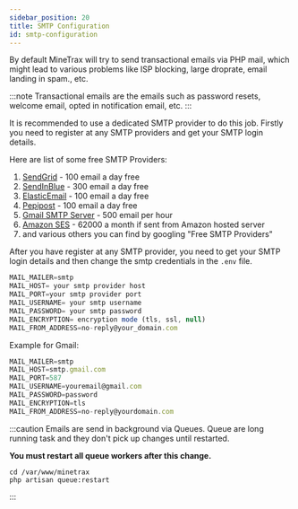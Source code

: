 ```yaml
---
sidebar_position: 20
title: SMTP Configuration
id: smtp-configuration
---
```


By default MineTrax will try to send transactional emails via PHP mail, which might lead to various problems like ISP blocking, large droprate, email landing in spam., etc.

:::note
Transactional emails are the emails such as password resets, welcome email, opted in notification email, etc.
:::

It is recommended to use a dedicated SMTP provider to do this job.
Firstly you need to register at any SMTP providers and get your SMTP login details.

Here are list of some free SMTP Providers:
1. [SendGrid](https://sendgrid.com/) - 100 email a day free
2. [SendInBlue](https://www.sendinblue.com/) - 300 email a day free
3. [ElasticEmail](https://elasticemail.com/) - 100 email a day free
4. [Pepipost](https://www.pepipost.com/) - 100 email a day free
5. [Gmail SMTP Server](https://kinsta.com/blog/gmail-smtp-server/) - 500 email per hour
6. [Amazon SES](https://aws.amazon.com/ses/) - 62000 a month if sent from Amazon hosted server
7. and various others you can find by googling "Free SMTP Providers"

After you have register at any SMTP provider, you need to get your SMTP login details and then change the smtp credentials in the `.env` file.
```js
MAIL_MAILER=smtp
MAIL_HOST= your smtp provider host
MAIL_PORT=your smtp provider port
MAIL_USERNAME= your smtp username
MAIL_PASSWORD= your smtp password
MAIL_ENCRYPTION= encryption mode (tls, ssl, null)
MAIL_FROM_ADDRESS=no-reply@your_domain.com
```

Example for Gmail:
```js
MAIL_MAILER=smtp
MAIL_HOST=smtp.gmail.com
MAIL_PORT=587
MAIL_USERNAME=youremail@gmail.com
MAIL_PASSWORD=password
MAIL_ENCRYPTION=tls
MAIL_FROM_ADDRESS=no-reply@yourdomain.com
```

:::caution
Emails are send in background via Queues.
Queue are long running task and they don't pick up changes until restarted.

__You must restart all queue workers after this change.__
```
cd /var/www/minetrax
php artisan queue:restart
```
:::